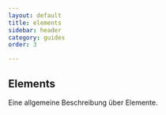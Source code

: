 ```yaml
---
layout: default
title: elements
sidebar: header
category: guides
order: 3

---
```

## Elements

Eine allgemeine Beschreibung über Elemente. 
